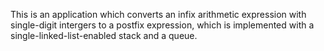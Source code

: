 This is an application which converts an infix arithmetic expression with single-digit intergers to a postfix expression, which is implemented with a single-linked-list-enabled stack and a queue.   
